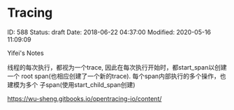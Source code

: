 # Tracing


ID: 588
Status: draft
Date: 2018-06-22 04:37:00
Modified: 2020-05-16 11:09:09


Yifei's Notes

线程的每次执行，都视为一个trace, 因此在每次执行开始时，都start_span以创建一个
root span(也相应创建了一个新的trace). 每个span内部执行的多个操作，也建模为多个
子span(使用start_child_span创建)

https://wu-sheng.gitbooks.io/opentracing-io/content/
